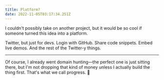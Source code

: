 ```yaml
---
title: Platform?
date: 2022-11-05T03:17:34.251Z
---
```


I couldn't possibly take on another project, but it would be so cool if someone turned this idea into a platform.

Twitter, but just for devs. Login with GitHub. Share code snippets. Embed live demos. And the rest of the Twitter-y things.

---

Of course, I already went domain hunting—the perfect one is just sitting there, but I'm not dropping that kind of money unless I actually build the thing first. That's what we call progress. 🫠
